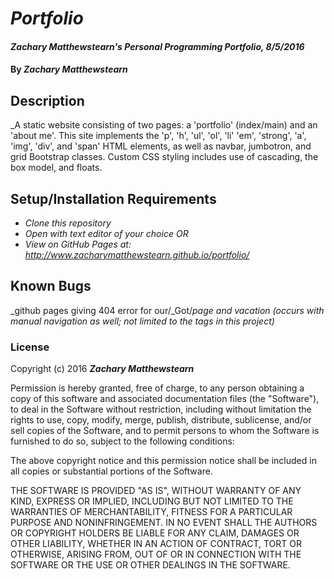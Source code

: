# _Portfolio_

#### _Zachary Matthewstearn's Personal Programming Portfolio, 8/5/2016_

#### By _**Zachary Matthewstearn**_

## Description

_A static website consisting of two pages: a 'portfolio' (index/main) and an 'about me'. This site implements the 'p', 'h', 'ul', 'ol', 'li' 'em', 'strong', 'a', 'img', 'div', and 'span' HTML elements, as well as navbar, jumbotron, and grid Bootstrap classes. Custom CSS styling includes use of cascading, the box model, and floats.

## Setup/Installation Requirements

* _Clone this repository_
* _Open with text editor of your choice_
_OR_
* _View on GitHub Pages at: http://www.zacharymatthewstearn.github.io/portfolio/_

## Known Bugs

_github pages giving 404 error for our/_Got/_page and vacation (occurs with manual navigation as well; not limited to the <a> tags in this project)_

### License

Copyright (c) 2016 **_Zachary Matthewstearn_**

Permission is hereby granted, free of charge, to any person obtaining a copy of this software and associated documentation files (the "Software"), to deal in the Software without restriction, including without limitation the rights to use, copy, modify, merge, publish, distribute, sublicense, and/or sell copies of the Software, and to permit persons to whom the Software is furnished to do so, subject to the following conditions:

The above copyright notice and this permission notice shall be included in all copies or substantial portions of the Software.

THE SOFTWARE IS PROVIDED "AS IS", WITHOUT WARRANTY OF ANY KIND, EXPRESS OR IMPLIED, INCLUDING BUT NOT LIMITED TO THE WARRANTIES OF MERCHANTABILITY, FITNESS FOR A PARTICULAR PURPOSE AND NONINFRINGEMENT. IN NO EVENT SHALL THE AUTHORS OR COPYRIGHT HOLDERS BE LIABLE FOR ANY CLAIM, DAMAGES OR OTHER LIABILITY, WHETHER IN AN ACTION OF CONTRACT, TORT OR OTHERWISE, ARISING FROM, OUT OF OR IN CONNECTION WITH THE SOFTWARE OR THE USE OR OTHER DEALINGS IN THE SOFTWARE.
